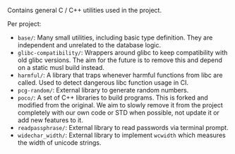Contains general C / C++ utilities used in the project.

Per project:
* `base/`: Many small utilities, including basic type definition. They are independent and unrelated to the database logic.
* `glibc-compatibility/`: Wrappers around glibc to keep compatibility with old glibc versions. The aim for the future is to remove this and depend on a static musl build instead.
* `harmful/`: A library that traps whenever harmful functions from libc are called. Used to detect dangerous libc function usage in CI.
* `pcg-random/`: External library to generate random numbers.
* `poco/`: A set of C++ libraries to build programs. This is forked and modified from the original. We aim to slowly remove it from the project completely with our own code or STD when possible, not update it or add new features to it.
* `readpassphrase/`: External library to read passwords via terminal prompt.
* `widechar_width/`: External library to implement `wcwidth` which measures the width of unicode strings.